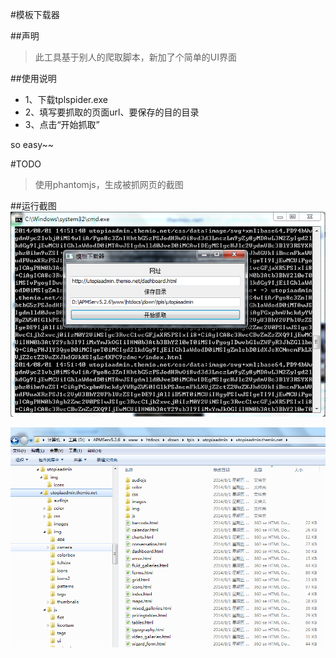 #模板下载器

##声明
> 此工具基于别人的爬取脚本，新加了个简单的UI界面

##使用说明
- 1、下载tplspider.exe
- 2、填写要抓取的页面url、要保存的目的目录
- 3、点击“开始抓取”

so easy~~

#TODO
> 使用phantomjs，生成被抓网页的截图

##运行截图
![运行界面](assets/help.png)

![爬取结果](assets/result.png)